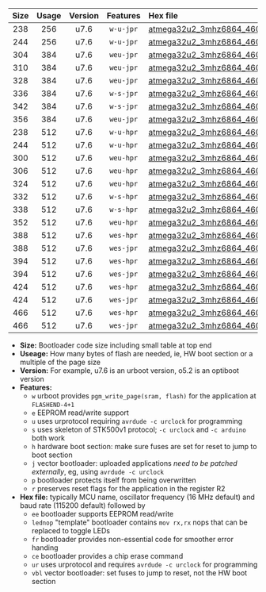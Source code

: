 |Size|Usage|Version|Features|Hex file|
|:-:|:-:|:-:|:-:|:--|
|238|256|u7.6|`w-u-jpr`|[atmega32u2_3mhz6864_460800bps_ur_vbl.hex](https://raw.githubusercontent.com/stefanrueger/urboot/main/atmega32u2_3mhz6864_460800bps_ur_vbl.hex)|
|244|256|u7.6|`w-u-jpr`|[atmega32u2_3mhz6864_460800bps_lednop_ur_vbl.hex](https://raw.githubusercontent.com/stefanrueger/urboot/main/atmega32u2_3mhz6864_460800bps_lednop_ur_vbl.hex)|
|304|384|u7.6|`weu-jpr`|[atmega32u2_3mhz6864_460800bps_ee_ur_vbl.hex](https://raw.githubusercontent.com/stefanrueger/urboot/main/atmega32u2_3mhz6864_460800bps_ee_ur_vbl.hex)|
|310|384|u7.6|`weu-jpr`|[atmega32u2_3mhz6864_460800bps_ee_lednop_ur_vbl.hex](https://raw.githubusercontent.com/stefanrueger/urboot/main/atmega32u2_3mhz6864_460800bps_ee_lednop_ur_vbl.hex)|
|328|384|u7.6|`weu-jpr`|[atmega32u2_3mhz6864_460800bps_ee_lednop_fr_ur_vbl.hex](https://raw.githubusercontent.com/stefanrueger/urboot/main/atmega32u2_3mhz6864_460800bps_ee_lednop_fr_ur_vbl.hex)|
|336|384|u7.6|`w-s-jpr`|[atmega32u2_3mhz6864_460800bps_vbl.hex](https://raw.githubusercontent.com/stefanrueger/urboot/main/atmega32u2_3mhz6864_460800bps_vbl.hex)|
|342|384|u7.6|`w-s-jpr`|[atmega32u2_3mhz6864_460800bps_lednop_vbl.hex](https://raw.githubusercontent.com/stefanrueger/urboot/main/atmega32u2_3mhz6864_460800bps_lednop_vbl.hex)|
|356|384|u7.6|`weu-jpr`|[atmega32u2_3mhz6864_460800bps_ee_lednop_fr_ce_ur_vbl.hex](https://raw.githubusercontent.com/stefanrueger/urboot/main/atmega32u2_3mhz6864_460800bps_ee_lednop_fr_ce_ur_vbl.hex)|
|238|512|u7.6|`w-u-hpr`|[atmega32u2_3mhz6864_460800bps_ur.hex](https://raw.githubusercontent.com/stefanrueger/urboot/main/atmega32u2_3mhz6864_460800bps_ur.hex)|
|244|512|u7.6|`w-u-hpr`|[atmega32u2_3mhz6864_460800bps_lednop_ur.hex](https://raw.githubusercontent.com/stefanrueger/urboot/main/atmega32u2_3mhz6864_460800bps_lednop_ur.hex)|
|300|512|u7.6|`weu-hpr`|[atmega32u2_3mhz6864_460800bps_ee_ur.hex](https://raw.githubusercontent.com/stefanrueger/urboot/main/atmega32u2_3mhz6864_460800bps_ee_ur.hex)|
|306|512|u7.6|`weu-hpr`|[atmega32u2_3mhz6864_460800bps_ee_lednop_ur.hex](https://raw.githubusercontent.com/stefanrueger/urboot/main/atmega32u2_3mhz6864_460800bps_ee_lednop_ur.hex)|
|324|512|u7.6|`weu-hpr`|[atmega32u2_3mhz6864_460800bps_ee_lednop_fr_ur.hex](https://raw.githubusercontent.com/stefanrueger/urboot/main/atmega32u2_3mhz6864_460800bps_ee_lednop_fr_ur.hex)|
|332|512|u7.6|`w-s-hpr`|[atmega32u2_3mhz6864_460800bps.hex](https://raw.githubusercontent.com/stefanrueger/urboot/main/atmega32u2_3mhz6864_460800bps.hex)|
|338|512|u7.6|`w-s-hpr`|[atmega32u2_3mhz6864_460800bps_lednop.hex](https://raw.githubusercontent.com/stefanrueger/urboot/main/atmega32u2_3mhz6864_460800bps_lednop.hex)|
|352|512|u7.6|`weu-hpr`|[atmega32u2_3mhz6864_460800bps_ee_lednop_fr_ce_ur.hex](https://raw.githubusercontent.com/stefanrueger/urboot/main/atmega32u2_3mhz6864_460800bps_ee_lednop_fr_ce_ur.hex)|
|388|512|u7.6|`wes-hpr`|[atmega32u2_3mhz6864_460800bps_ee.hex](https://raw.githubusercontent.com/stefanrueger/urboot/main/atmega32u2_3mhz6864_460800bps_ee.hex)|
|388|512|u7.6|`wes-jpr`|[atmega32u2_3mhz6864_460800bps_ee_vbl.hex](https://raw.githubusercontent.com/stefanrueger/urboot/main/atmega32u2_3mhz6864_460800bps_ee_vbl.hex)|
|394|512|u7.6|`wes-hpr`|[atmega32u2_3mhz6864_460800bps_ee_lednop.hex](https://raw.githubusercontent.com/stefanrueger/urboot/main/atmega32u2_3mhz6864_460800bps_ee_lednop.hex)|
|394|512|u7.6|`wes-jpr`|[atmega32u2_3mhz6864_460800bps_ee_lednop_vbl.hex](https://raw.githubusercontent.com/stefanrueger/urboot/main/atmega32u2_3mhz6864_460800bps_ee_lednop_vbl.hex)|
|424|512|u7.6|`wes-hpr`|[atmega32u2_3mhz6864_460800bps_ee_lednop_fr.hex](https://raw.githubusercontent.com/stefanrueger/urboot/main/atmega32u2_3mhz6864_460800bps_ee_lednop_fr.hex)|
|424|512|u7.6|`wes-jpr`|[atmega32u2_3mhz6864_460800bps_ee_lednop_fr_vbl.hex](https://raw.githubusercontent.com/stefanrueger/urboot/main/atmega32u2_3mhz6864_460800bps_ee_lednop_fr_vbl.hex)|
|466|512|u7.6|`wes-hpr`|[atmega32u2_3mhz6864_460800bps_ee_lednop_fr_ce.hex](https://raw.githubusercontent.com/stefanrueger/urboot/main/atmega32u2_3mhz6864_460800bps_ee_lednop_fr_ce.hex)|
|466|512|u7.6|`wes-jpr`|[atmega32u2_3mhz6864_460800bps_ee_lednop_fr_ce_vbl.hex](https://raw.githubusercontent.com/stefanrueger/urboot/main/atmega32u2_3mhz6864_460800bps_ee_lednop_fr_ce_vbl.hex)|

- **Size:** Bootloader code size including small table at top end
- **Useage:** How many bytes of flash are needed, ie, HW boot section or a multiple of the page size
- **Version:** For example, u7.6 is an urboot version, o5.2 is an optiboot version
- **Features:**
  + `w` urboot provides `pgm_write_page(sram, flash)` for the application at `FLASHEND-4+1`
  + `e` EEPROM read/write support
  + `u` uses urprotocol requiring `avrdude -c urclock` for programming
  + `s` uses skeleton of STK500v1 protocol; `-c urclock` and `-c arduino` both work
  + `h` hardware boot section: make sure fuses are set for reset to jump to boot section
  + `j` vector bootloader: uploaded applications *need to be patched externally*, eg, using `avrdude -c urclock`
  + `p` bootloader protects itself from being overwritten
  + `r` preserves reset flags for the application in the register R2
- **Hex file:** typically MCU name, oscillator frequency (16 MHz default) and baud rate (115200 default) followed by
  + `ee` bootloader supports EEPROM read/write
  + `lednop` "template" bootloader contains `mov rx,rx` nops that can be replaced to toggle LEDs
  + `fr` bootloader provides non-essential code for smoother error handing
  + `ce` bootloader provides a chip erase command
  + `ur` uses urprotocol and requires `avrdude -c urclock` for programming
  + `vbl` vector bootloader: set fuses to jump to reset, not the HW boot section
